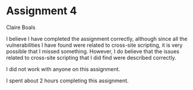 # Assignment 4
Claire Boals

I believe I have completed the assignment correctly, although since all the
vulnerabilities I have found were related to cross-site scripting, it is very
possible that I missed something. However, I do believe that the issues related
to cross-site scripting that I did find were described correctly.

I did not work with anyone on this assignment.

I spent about 2 hours completing this assignment.
